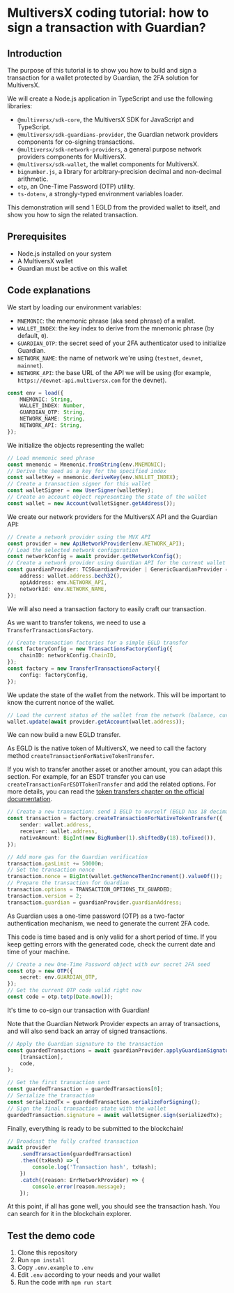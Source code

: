 # MultiversX coding tutorial: how to sign a transaction with Guardian?

## Introduction

The purpose of this tutorial is to show you how to build and sign a transaction for a wallet protected by Guardian, the
2FA solution for MultiversX.

We will create a Node.js application in TypeScript and use the following libraries:

- `@multiversx/sdk-core`, the MultiversX SDK for JavaScript and TypeScript.
- `@multiversx/sdk-guardians-provider`, the Guardian network providers components for co-signing transactions.
- `@multiversx/sdk-network-providers`, a general purpose network providers components for MultiversX.
- `@multiversx/sdk-wallet`, the wallet components for MultiversX.
- `bignumber.js`, a library for arbitrary-precision decimal and non-decimal arithmetic.
- `otp`, an One-Time Password (OTP) utility.
- `ts-dotenv`, a strongly-typed environment variables loader.

This demonstration will send 1 EGLD from the provided wallet to itself, and show you how to sign the related
transaction.

## Prerequisites

- Node.js installed on your system
- A MultiversX wallet
- Guardian must be active on this wallet

## Code explanations

We start by loading our environment variables:

- `MNEMONIC`: the mnemonic phrase (aka seed phrase) of a wallet.
- `WALLET_INDEX`: the key index to derive from the mnemonic phrase (by default, `0`).
- `GUARDIAN_OTP`: the secret seed of your 2FA authenticator used to initialize Guardian.
- `NETWORK_NAME`: the name of network we're using (`testnet`, `devnet`, `mainnet`).
- `NETWORK_API`: the base URL of the API we will be using (for example, `https://devnet-api.multiversx.com` for the
  devnet).

```ts
const env = load({
    MNEMONIC: String,
    WALLET_INDEX: Number,
    GUARDIAN_OTP: String,
    NETWORK_NAME: String,
    NETWORK_API: String,
});
```

We initialize the objects representing the wallet:

```ts
// Load mnemonic seed phrase
const mnemonic = Mnemonic.fromString(env.MNEMONIC);
// Derive the seed as a key for the specified index
const walletKey = mnemonic.deriveKey(env.WALLET_INDEX);
// Create a transaction signer for this wallet
const walletSigner = new UserSigner(walletKey);
// Create an account object representing the state of the wallet
const wallet = new Account(walletSigner.getAddress());
```

We create our network providers for the MultiversX API and the Guardian API:

```ts
// Create a network provider using the MVX API
const provider = new ApiNetworkProvider(env.NETWORK_API);
// Load the selected network configuration
const networkConfig = await provider.getNetworkConfig();
// Create a network provider using Guardian API for the current wallet
const guardianProvider: TCSGuardianProvider | GenericGuardianProvider = await GuardianProviderFactory.createProvider({
    address: wallet.address.bech32(),
    apiAddress: env.NETWORK_API,
    networkId: env.NETWORK_NAME,
});
```

We will also need a transaction factory to easily craft our transaction.

As we want to transfer tokens, we need to use a `TransferTransactionsFactory`.

```ts
// Create transaction factories for a simple EGLD transfer
const factoryConfig = new TransactionsFactoryConfig({
    chainID: networkConfig.ChainID,
});
const factory = new TransferTransactionsFactory({
    config: factoryConfig,
});
```

We update the state of the wallet from the network. This will be important to know the current nonce of the wallet.

```ts
// Load the current status of the wallet from the network (balance, current nonce, etc)
wallet.update(await provider.getAccount(wallet.address));
```

We can now build a new EGLD transfer.

As EGLD is the native token of MultiversX, we need to call the factory method `createTransactionForNativeTokenTransfer`.

If you wish to transfer another asset or another amount, you can adapt this section.
For example, for an ESDT transfer you can use `createTransactionForESDTTokenTransfer` and add the related options.
For more details, you can read
the [token transfers chapter on the official documentation](https://docs.multiversx.com/sdk-and-tools/sdk-js/sdk-js-cookbook-v13#token-transfers).

```ts
// Create a new transaction: send 1 EGLD to ourself (EGLD has 18 decimals)
const transaction = factory.createTransactionForNativeTokenTransfer({
    sender: wallet.address,
    receiver: wallet.address,
    nativeAmount: BigInt(new BigNumber(1).shiftedBy(18).toFixed()),
});

// Add more gas for the Guardian verification
transaction.gasLimit += 50000n;
// Set the transaction nonce
transaction.nonce = BigInt(wallet.getNonceThenIncrement().valueOf());
// Prepare the transaction for Guardian
transaction.options = TRANSACTION_OPTIONS_TX_GUARDED;
transaction.version = 2;
transaction.guardian = guardianProvider.guardianAddress;
```

As Guardian uses a one-time password (OTP) as a two-factor authentication mechanism, we need to generate the current 2FA
code.

This code is time based and is only valid for a short period of time. If you keep getting errors with the generated
code, check the current date and time of your machine.

```ts
// Create a new One-Time Password object with our secret 2FA seed
const otp = new OTP({
    secret: env.GUARDIAN_OTP,
});
// Get the current OTP code valid right now
const code = otp.totp(Date.now());
```

It's time to co-sign our transaction with Guardian!

Note that the Guardian Network Provider expects an array of transactions, and will also send back an array of signed
transactions.

```ts
// Apply the Guardian signature to the transaction
const guardedTransactions = await guardianProvider.applyGuardianSignature(
    [transaction],
    code,
);

// Get the first transaction sent
const guardedTransaction = guardedTransactions[0];
// Serialize the transaction
const serializedTx = guardedTransaction.serializeForSigning();
// Sign the final transaction state with the wallet
guardedTransaction.signature = await walletSigner.sign(serializedTx);
```

Finally, everything is ready to be submitted to the blockchain!

```ts
// Broadcast the fully crafted transaction
await provider
    .sendTransaction(guardedTransaction)
    .then((txHash) => {
        console.log('Transaction hash', txHash);
    })
    .catch((reason: ErrNetworkProvider) => {
        console.error(reason.message);
    });
```

At this point, if all has gone well, you should see the transaction hash.
You can search for it in the blockchain explorer.

## Test the demo code

1. Clone this repository
2. Run `npm install`
3. Copy `.env.example` to `.env`
4. Edit `.env` according to your needs and your wallet
5. Run the code with `npm run start`
